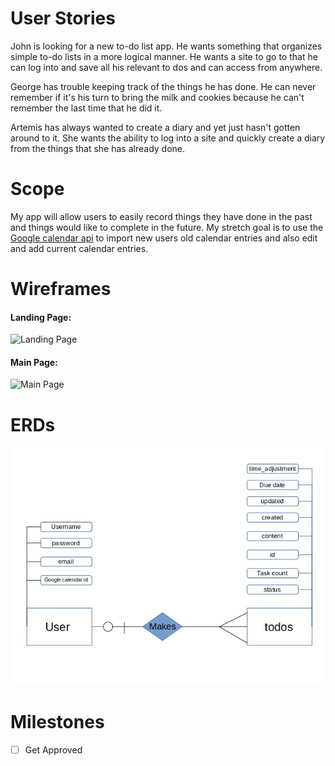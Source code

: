 User Stories
================
John is looking for a new to-do list app. He wants something that organizes simple to-do lists in a more logical manner. He wants a site to go to that he can log into and save all his relevant to dos and can access from anywhere.

George has trouble keeping track of the things he has done. He can never remember if it's his turn to bring the milk and cookies because he can't remember the last time that he did it.

Artemis has always wanted to create a diary and yet just hasn't gotten around to it. She wants the ability to log into a site and quickly create a diary from the things that she has already done.


Scope
============

My app will allow users to easily record things they have done in the past and things would like to complete in the future. My stretch goal is to use the [Google calendar api](https://developers.google.com/google-apps/calendar/quickstart/nodejs) to import new users old calendar entries and also edit and add current calendar entries.


Wireframes
============

#### Landing Page:

![Landing Page](https://glwx.mybalsamiq.com/mockups/3687112.png?key=38d3f33da80d3605801f3ac72636f6de0be51be3)

#### Main Page:

![Main Page](https://glwx.mybalsamiq.com/mockups/3687113.png?key=fd9cc39cafacde7e1fa7b9ada8a493b9125e1b04)


ERDs
=============
![Data Model](erd.jpg)


Milestones
===========
- [ ] Get Approved
